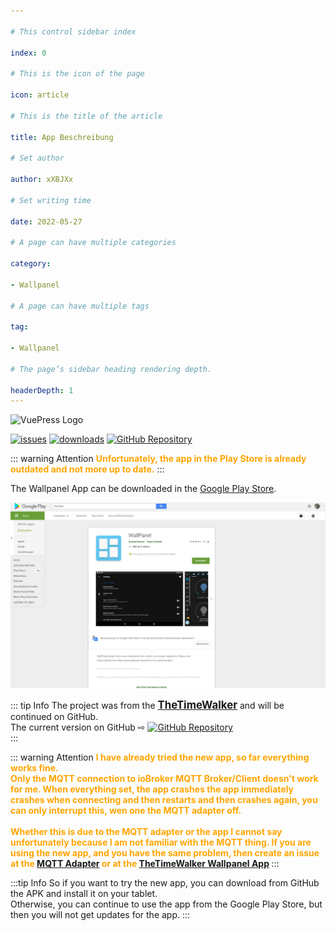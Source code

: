 ```yaml
---

# This control sidebar index

index: 0

# This is the icon of the page

icon: article

# This is the title of the article

title: App Beschreibung

# Set author

author: xXBJXx

# Set writing time

date: 2022-05-27

# A page can have multiple categories

category:

- Wallpanel

# A page can have multiple tags

tag:

- Wallpanel

# The page’s sidebar heading rendering depth.

headerDepth: 1
--- 
```

<img :src="$withBase('/media/wallpanel/wallpanel.png#center')" alt="VuePress Logo">

[![issues](https://img.shields.io/github/issues/TheTimeWalker/wallpanel-android)](https://github.com/TheTimeWalker/wallpanel-android/issues)
[![downloads](https://img.shields.io/github/downloads/TheTimeWalker/wallpanel-android/total)](https://github.com/TheTimeWalker/wallpanel-android)
[![GitHub Repository](https://tinyurl.com/2o6jmf53)](https://github.com/TheTimeWalker/wallpanel-android)

::: warning Attention
<span style="color:orange; font-size:1em; font-weight: bold" >Unfortunately, the app in the Play Store is already outdated and not more up to date.</span>
:::

The Wallpanel App can be downloaded in the [Google Play Store](https://play.google.com/store/apps/details?id=com.thanksmister.iot.wallpanel&hl=de).

![GooglePlayStore](../../.vuepress/public/media/wallpanel/GooglePlayStore.png)

::: tip Info
The project was from the <span style="font-size:1.2em; font-weight: bold" >[TheTimeWalker](https://github.com/TheTimeWalker/wallpanel-android)</span> and will be continued on
GitHub. <br> The current version on GitHub ⇨ [![GitHub Repository](https://tinyurl.com/2o6jmf53)](https://github.com/TheTimeWalker/wallpanel-android)
<br>
:::

::: warning Attention
<span style="color:orange; font-size:1em; font-weight: bold" >I have already tried the new app, so far everything works fine. <br>
Only the MQTT connection to ioBroker MQTT Broker/Client doesn't work for me. When everything set, the app crashes the app immediately crashes when connecting and then restarts and
then crashes again, you can only interrupt this, wen one the MQTT adapter off.
<br>
<br>
Whether this is due to the MQTT adapter or the app I cannot say unfortunately because I am not familiar with the MQTT thing.
If you are using the new app, and you have the same problem, then create an issue at the [MQTT Adapter](https://github.com/ioBroker/ioBroker.mqtt) or at the
[TheTimeWalker Wallpanel App](https://github.com/TheTimeWalker/wallpanel-android) </span>
:::

:::tip Info
So if you want to try the new app, you can download from GitHub the APK and install it on your tablet. <br>
Otherwise, you can continue to use the app from the Google Play Store, but then you will not get updates for the app.
:::
